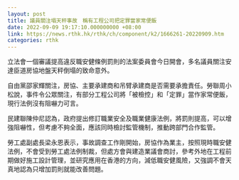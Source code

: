 ```yaml
---
layout: post
title: 議員關注塌天秤事故　稱有工程公司把定罪當家常便飯
date: 2022-09-09 19:17:10.000000000 +08:00
link: https://news.rthk.hk/rthk/ch/component/k2/1666261-20220909.htm
categories: rthk
---
```


立法會一個審議提高違反職安健條例罰則的法案委員會今日開會，多名議員關注安達臣道房協地盤天秤倒塌的致命意外。

自由黨邵家輝關注，房協、主要承建商和吊臂承建商是否需要承擔責任。勞聯周小松說，事件令公眾關注，有部分工程公司將「被檢控」和「定罪」當作家常便飯，現行法例沒有阻嚇力可言。

民建聯陳仲尼認為，政府提出修訂職業安全及職業健康法例，將罰則提高，可以增強阻嚇性，但考慮不夠全面，應該同時檢討監管機制，推動跨部門合作監管。

勞工處副處長梁永恩表示，事故調查工作剛開始，房協作為業主，按照現時職安健法例，不會受到勞工處法例制裁，但處方會與建造業議會商討，參考外地在工程前期做好施工設計管理，並研究應用在香港的方向，減低職安健風險，又強調不會天真地認為只增加罰則就能改善問題。
